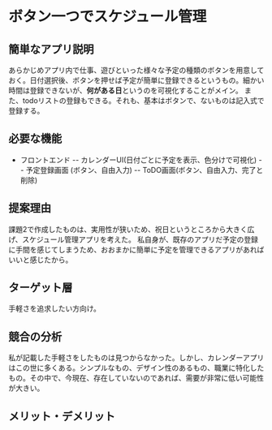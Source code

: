 # ボタン一つでスケジュール管理

## 簡単なアプリ説明
あらかじめアプリ内で仕事、遊びといった様々な予定の種類のボタンを用意しておく。日付選択後、ボタンを押せば予定が簡単に登録できるというもの。細かい時間は登録できないが、**何がある日**というのを可視化することがメイン。
また、todoリストの登録もできる。それも、基本はボタンで、ないものは記入式で登録する。

## 必要な機能
- フロントエンド
-- カレンダーUI(日付ごとに予定を表示、色分けで可視化)
-- 予定登録画面 (ボタン、自由入力)
-- ToDO画面(ボタン、自由入力、完了と削除)

## 提案理由
課題2で作成したものは、実用性が狭いため、祝日というところから大きく広げ、スケジュール管理アプリを考えた。
私自身が、既存のアプリだ予定の登録に手間を感じてしまうため、おおまかに簡単に予定を管理できるアプリがあればいいと感じたから。

## ターゲット層
手軽さを追求したい方向け。

## 競合の分析
私が記載した手軽さをしたものは見つからなかった。しかし、カレンダーアプリはこの世に多くある。シンプルなもの、デザイン性のあるもの、職業に特化したもの。その中で、今現在、存在していないのであれば、需要が非常に低い可能性が大きい。

## メリット・デメリット
